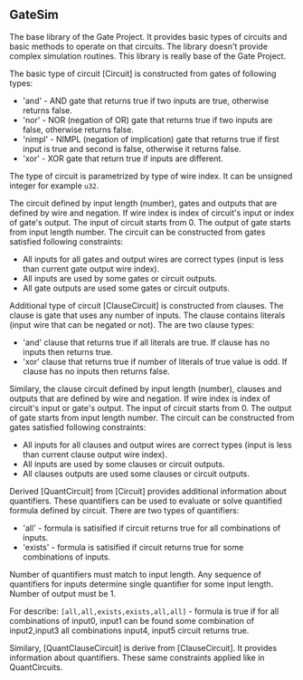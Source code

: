 ## GateSim

The base library of the Gate Project. It provides basic types of circuits and basic
methods to operate on that circuits. The library doesn't provide complex simulation
routines. This library is really base of the Gate Project.

The basic type of circuit [Circuit] is constructed from gates of following types:
* 'and' - AND gate that returns true if two inputs are true, otherwise returns false.
* 'nor' - NOR (negation of OR) gate that returns true if two inputs are false,
   otherwise returns false.
* 'nimpl' - NIMPL (negation of implication) gate that returns true if first input is true
   and second is false, otherwise it returns false.
* 'xor' - XOR gate that return true if inputs are different.

The type of circuit is parametrized by type of wire index. It can be unsigned integer
for example `u32`.

The circuit defined by input length (number), gates and outputs that are defined by
wire and negation. If wire index is index of circuit's input or index of gate's output.
The input of circuit starts from 0. The output of gate starts from input length number.
The circuit can be constructed from gates satisfied following constraints:
* All inputs for all gates and output wires are correct types
  (input is less than current gate output wire index).
* All inputs are used by some gates or circuit outputs.
* All gate outputs are used some gates or circuit outputs.

Additional type of circuit [ClauseCircuit] is constructed from clauses. The clause is
gate that uses any number of inputs. The clause contains literals (input wire that can be
negated or not). The are two clause types:
* 'and' clause that returns true if all literals are true.
  If clause has no inputs then returns true.
* 'xor' clause that returns true if number of literals of true value is odd.
  If clause has no inputs then returns false.

Similary, the clause circuit defined by input length (number),
clauses and outputs that are defined by wire and negation.
If wire index is index of circuit's input or gate's output.
The input of circuit starts from 0. The output of gate starts from input length number.
The circuit can be constructed from gates satisfied following constraints:
* All inputs for all clauses and output wires are correct types
  (input is less than current clause output wire index).
* All inputs are used by some clauses or circuit outputs.
* All clauses outputs are used some clauses or circuit outputs.

Derived [QuantCircuit] from [Circuit] provides additional information about quantifiers.
These quantifiers can be used to evaluate or solve quantified formula defined by circuit.
There are two types of quantifiers:
* 'all' - formula is satisified if circuit returns true for all combinations of inputs.
* 'exists' - formula is satisified if circuit returns true for some combinations of inputs.

Number of quantifiers must match to input length. Any sequence of quantifiers for inputs
determine single quantifier for some input length. Number of output must be 1.

For describe: `[all,all,exists,exists,all,all]` - formula is true if for all combinations of
input0, input1 can be found some combination of input2,input3 all combinations
input4, input5 circuit returns true.

Similary, [QuantClauseCircuit] is derive from [ClauseCircuit]. It provides
information about quantifiers. These same constraints applied like in QuantCircuits.
